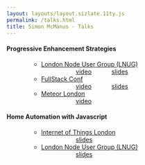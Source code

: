 ```yaml
---
layout: layouts/layout.sizlate.11ty.js
permalink: /talks.html
title: Simon McManus - Talks
---
```


<div class="contained talks">
    <style scoped>
    .talks ul {
        margin-left: 1em;
    }
    .talks li {
        list-style-type: circle;
        margin-left: 3em;
    }
    .talks .resources li {
        display: inline-block;
        background-repeat: no-repeat;
        background-position: 10px;
        background-size: 1em;
        padding-left: 2em;
        margin-left: 1em;
    }
    .talks .video {
            background-image: url(/icons/play.svg);
        }
    .talks .slides {
            background-image: url(/icons/monitor.svg);
        }
    </style>
    <section>
        <h4>Progressive Enhancement Strategies</h4>
        <ul>
            <li>
                <a href="http://lnug.org">London Node User Group (LNUG)</a>
                <ul class="resources">
                    <li class="video"><a href="https://www.youtube.com/watch?v=KPrC-udTDi8"> video </a></li>
                    <li class="slides"><a href="https://simonmcmanus.github.io/presentations/progressive-enhancement-strategies/index.html#/step-1">slides</a> </li>
                </ul>
            </li>
            <li>
                <a href="https://skillsmatter.com/conferences/11213-fullstack-london-2019-the-conference-on-javascript-node-and-internet-of-things">FullStack Conf</a>
                <ul class="resources">
                    <li class="video"><a href="https://skillsmatter.com/skillscasts/6622-progressive-enhancement-strategies">video</a></li>
                    <li class="slides"><a href="https://simonmcmanus.github.io/presentations/progressive-enhancement-strategies-fullstack/index.html">slides</a> </li>
                </ul>
            </li>
            <li>
                <a href="https://www.meetup.com/Meteor-London/?_cookie-check=72-LDb2zXTT924LR">Meteor London</a>
                <ul class="resources">
                    <li class="video"><a href="https://www.youtube.com/watch?v=R35ckMtt068">video</a></li>
                </ul>
            </li>
        </ul>
    </section>
    <section>
        <h4>Home Automation with Javascript</h4>
        <ul>
            <li><a href="http://iot.london/">Internet of Things London</a>
                <ul class="resources">
                    <li class="slides"><a href="https://simonmcmanus.github.io/presentations/iot/index.html">slides</a></li>
                </ul>
            </li>
            <li>
                <a href="http://lnug.org">London Node User Group (LNUG)</a>
                <ul class="resources">
                    <li class="slides"><a href="https://simonmcmanus.github.io/presentations/home-automation/index.html">slides</a></li>
                </ul>
            </li>
        </ul>
    </section>
</div>